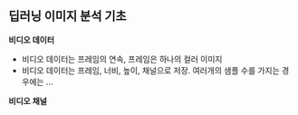 ## 딥러닝 이미지 분석 기초 ##

**비디오 데이터**

- 비디오 데이터는 프레임의 연속, 프레임은 하나의 컬러 이미지
- 비디오 데이터는 프레임, 너비, 높이, 채널으로 저장. 여러개의 샘플 수를 가지는 경우에는 ...



**비디오 채널**

